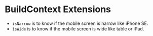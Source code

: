 # BuildContext Extensions

- `isNarrow` is to know if the mobile screen is narrow like iPhone SE.
- `isWide` is to know if the mobile screen is wide like table or iPad.
